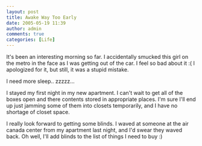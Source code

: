 ```yaml
---
layout: post
title: Awake Way Too Early
date: 2005-05-19 11:39
author: admin
comments: true
categories: [Life]
---
```

It&apos;s been an interesting morning so far.  I accidentally smucked this girl on the metro in the face as I was getting out of the car.  I feel so bad about it :(  I apologized for it, but still, it was a stupid mistake.

I need more sleep.. zzzzz...

I stayed my first night in my new apartment.  I can&apos;t wait to get all of the boxes open and there contents stored in appropriate places.  I&apos;m sure I&apos;ll end up just jamming some of them into closets temporarily, and I have no shortage of closet space.

I really look forward to getting some blinds.  I waved at someone at the air canada center from my apartment last night, and I&apos;d swear they waved back.  Oh well, I&apos;ll add blinds to the list of things I need to buy :)
